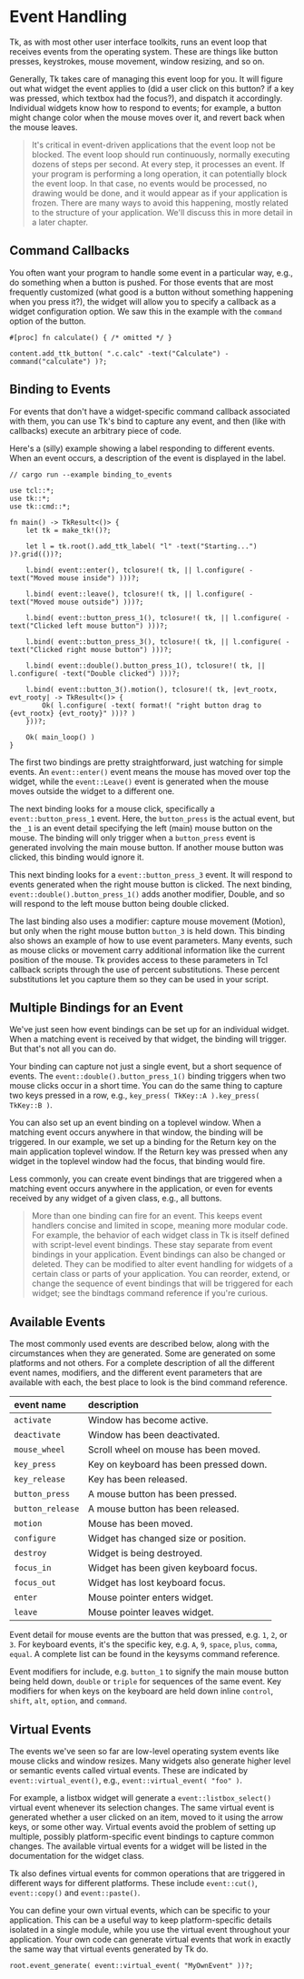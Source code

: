 # Event Handling

Tk, as with most other user interface toolkits, runs an event loop that receives
events from the operating system. These are things like button presses,
keystrokes, mouse movement, window resizing, and so on.

Generally, Tk takes care of managing this event loop for you. It will figure out
what widget the event applies to (did a user click on this button? if a key was
pressed, which textbox had the focus?), and dispatch it accordingly. Individual
widgets know how to respond to events; for example, a button might change color
when the mouse moves over it, and revert back when the mouse leaves.

> It's critical in event-driven applications that the event loop not be blocked.
The event loop should run continuously, normally executing dozens of steps per
second. At every step, it processes an event. If your program is performing a
long operation, it can potentially block the event loop. In that case, no events
would be processed, no drawing would be done, and it would appear as if your
application is frozen. There are many ways to avoid this happening, mostly
related to the structure of your application. We'll discuss this in more detail
in a later chapter.

## Command Callbacks

You often want your program to handle some event in a particular way, e.g., do
something when a button is pushed. For those events that are most frequently
customized (what good is a button without something happening when you press
it?), the widget will allow you to specify a callback as a widget configuration
option. We saw this in the example with the `command` option of the button.

```rust,no_run
#[proc] fn calculate() { /* omitted */ }

content.add_ttk_button( ".c.calc" -text("Calculate") -command("calculate") )?;
```

## Binding to Events

For events that don't have a widget-specific command callback associated with
them, you can use Tk's bind to capture any event, and then (like with callbacks)
execute an arbitrary piece of code.

Here's a (silly) example showing a label responding to different events. When an
event occurs, a description of the event is displayed in the label.

```rust,no_run
// cargo run --example binding_to_events

use tcl::*;
use tk::*;
use tk::cmd::*;

fn main() -> TkResult<()> {
    let tk = make_tk!()?;

    let l = tk.root().add_ttk_label( "l" -text("Starting...") )?.grid(())?;

    l.bind( event::enter(), tclosure!( tk, || l.configure( -text("Moved mouse inside") )))?;

    l.bind( event::leave(), tclosure!( tk, || l.configure( -text("Moved mouse outside") )))?;

    l.bind( event::button_press_1(), tclosure!( tk, || l.configure( -text("Clicked left mouse button") )))?;

    l.bind( event::button_press_3(), tclosure!( tk, || l.configure( -text("Clicked right mouse button") )))?;

    l.bind( event::double().button_press_1(), tclosure!( tk, || l.configure( -text("Double clicked") )))?;

    l.bind( event::button_3().motion(), tclosure!( tk, |evt_rootx, evt_rooty| -> TkResult<()> {
        Ok( l.configure( -text( format!( "right button drag to {evt_rootx} {evt_rooty}" )))? )
    }))?;

    Ok( main_loop() )
}
```

The first two bindings are pretty straightforward, just watching for simple
events. An `event::enter()` event means the mouse has moved over top the widget,
while the `event::Leave()` event is generated when the mouse moves outside the
widget to a different one.

The next binding looks for a mouse click, specifically a `event::button_press_1`
event. Here, the `button_press` is the actual event, but the `_1` is an event
detail specifying the left (main) mouse button on the mouse. The binding will
only trigger when a `button_press` event is generated involving the main mouse
button. If another mouse button was clicked, this binding would ignore it.

This next binding looks for a `event::button_press_3` event. It will respond to
events generated when the right mouse button is clicked. The next binding,
`event::double().button_press_1()` adds another modifier, Double, and so will
respond to the left mouse button being double clicked.

The last binding also uses a modifier: capture mouse movement (Motion), but only
when the right mouse button `button_3` is held down. This binding also shows an
example of how to use event parameters. Many events, such as mouse clicks or
movement carry additional information like the current position of the mouse. Tk
provides access to these parameters in Tcl callback scripts through the use of
percent substitutions. These percent substitutions let you capture them so they
can be used in your script.

## Multiple Bindings for an Event

We've just seen how event bindings can be set up for an individual widget. When
a matching event is received by that widget, the binding will trigger. But
that's not all you can do.

Your binding can capture not just a single event, but a short sequence of
events. The `event::double().button_press_1()` binding triggers when two mouse
clicks occur in a short time. You can do the same thing to capture two keys
pressed in a row, e.g., `key_press( TkKey::A ).key_press( TkKey::B )`.

You can also set up an event binding on a toplevel window. When a matching event
occurs anywhere in that window, the binding will be triggered. In our example,
we set up a binding for the Return key on the main application toplevel window.
If the Return key was pressed when any widget in the toplevel window had the
focus, that binding would fire.

Less commonly, you can create event bindings that are triggered when a matching
event occurs anywhere in the application, or even for events received by any
widget of a given class, e.g., all buttons.

> More than one binding can fire for an event. This keeps event handlers concise
and limited in scope, meaning more modular code. For example, the behavior of
each widget class in Tk is itself defined with script-level event bindings.
These stay separate from event bindings in your application. Event bindings can
also be changed or deleted. They can be modified to alter event handling for
widgets of a certain class or parts of your application. You can reorder,
extend, or change the sequence of event bindings that will be triggered for each
widget; see the bindtags command reference if you're curious.

## Available Events

The most commonly used events are described below, along with the circumstances
when they are generated. Some are generated on some platforms and not others.
For a complete description of all the different event names, modifiers, and the
different event parameters that are available with each, the best place to look
is the bind command reference.

| event name       | description                            |
| :--------------- | :------------------------------------- |
| `activate`       | Window has become active.              |
| `deactivate`     | Window has been deactivated.           |
| `mouse_wheel`    | Scroll wheel on mouse has been moved.  |
| `key_press`      | Key on keyboard has been pressed down. |
| `key_release`    | Key has been released.                 |
| `button_press`   | A mouse button has been pressed.       |
| `button_release` | A mouse button has been released.      |
| `motion`         | Mouse has been moved.                  |
| `configure`      | Widget has changed size or position.   |
| `destroy`        | Widget is being destroyed.             |
| `focus_in`       | Widget has been given keyboard focus.  |
| `focus_out`      | Widget has lost keyboard focus.        |
| `enter`          | Mouse pointer enters widget.           |
| `leave`          | Mouse pointer leaves widget.           |

Event detail for mouse events are the button that was pressed, e.g. `1`, `2`, or
`3`. For keyboard events, it's the specific key, e.g. `A`, `9`, `space`, `plus`,
`comma`, `equal`. A complete list can be found in the keysyms command reference.

Event modifiers for include, e.g. `button_1` to signify the main mouse button
being held down, `double` or `triple` for sequences of the same event. Key
modifiers for when keys on the keyboard are held down inline `control`, `shift`,
`alt`, `option`, and `command`.

## Virtual Events

The events we've seen so far are low-level operating system events like mouse
clicks and window resizes. Many widgets also generate higher level or semantic
events called virtual events. These are indicated by `event::virtual_event()`,
e.g., `event::virtual_event( "foo" )`.

For example, a listbox widget will generate a `event::listbox_select()`
virtual event whenever its selection changes. The same virtual event is
generated whether a user clicked on an item, moved to it using the arrow keys,
or some other way. Virtual events avoid the problem of setting up multiple,
possibly platform-specific event bindings to capture common changes. The
available virtual events for a widget will be listed in the documentation for
the widget class.

Tk also defines virtual events for common operations that are triggered in
different ways for different platforms. These include `event::cut()`,
`event::copy()` and `event::paste()`.

You can define your own virtual events, which can be specific to your
application. This can be a useful way to keep platform-specific details isolated
in a single module, while you use the virtual event throughout your application.
Your own code can generate virtual events that work in exactly the same way that
virtual events generated by Tk do.

```rust,no_run
root.event_generate( event::virtual_event( "MyOwnEvent" ))?;
```
